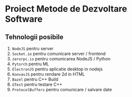 # Proiect Metode de Dezvoltare Software

## Tehnologii posibile

1. `NodeJS` pentru server
1. `Socket.io` pentru comunicare server / frontend
1. `zerorpc.io` pentru comunicarea NodeJS / Python
1. `Pytorch` pentru ML
1. `ElectronJS` pentru aplicatie desktop in nodejs
1. `KonvasJS` pentru rendare 2d in HTML
1. `Bazel` pentru C++ Build
1. `GTest` pentru testare C++
1. `ProtocolBuffers` pentru comunicare / salvare date